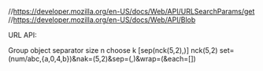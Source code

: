 //https://developer.mozilla.org/en-US/docs/Web/API/URLSearchParams/get
//https://developer.mozilla.org/en-US/docs/Web/API/Blob

URL API:

Group
object
separator
size n
choose k
[sep(nck(5,2),)]
nck(5,2)
set=(num/abc,{a,0,4,b})&nak=(5,2)&sep=(,)&wrap=(&each=[])
